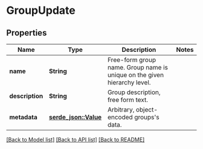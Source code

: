 # GroupUpdate

## Properties

Name | Type | Description | Notes
------------ | ------------- | ------------- | -------------
**name** | **String** | Free-form group name. Group name is unique on the given hierarchy level. | 
**description** | **String** | Group description, free form text. | 
**metadata** | [**serde_json::Value**](.md) | Arbitrary, object-encoded groups's data. | 

[[Back to Model list]](../README.md#documentation-for-models) [[Back to API list]](../README.md#documentation-for-api-endpoints) [[Back to README]](../README.md)


